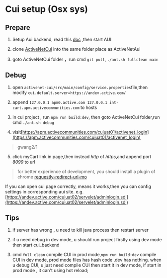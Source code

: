 # Cui setup (Osx sys)

## Prepare

1. Setup Aui backend, read this [doc](./auibackend_setup.md) ,then start AUI

2. clone [ActiveNetCui](git@gitlab.dev.activenetwork.com:ActiveNet/activenet-cui.git) into the same folder place as ActiveNetAui

3. goto ActiveNetCui folder ，run cmd `git pull`, `./ant.sh fullclean main`

## Debug

1. open `activenet-cui/src/main/config/service.properties`file,then modify `cui.default.server=https://andev.active.com/`

2. append `127.0.0.1 apm0.active.com 127.0.0.1 int-cart.apm.activecommunities.com` to hosts

3. in cui project , run `npm run build:dev`, then goto ActiveNetCui folder,run cmd `./ant.sh debug`

4. visit[https://apm.activecommunities.com/cuiuat01/activenet_login](https://apm.activecommunities.com/cuiuat01/activenet_login)

> gwang2/1

5. click myCart link in page,then instead *http* of *https*,and append port *8099* to url

> for better experience of development, you should install a plugin of chrome [requestly-redirect-url-mo](https://chrome.google.com/webstore/detail/requestly-redirect-url-mo/mdnleldcmiljblolnjhpnblkcekpdkpa)

If you can open cui page correctly, means it works,then you can config settings in corresponding aui site.
e.g.[https://andev.active.com/cuiuat02/servelet/adminlogin.sdi](https://andev.active.com/cuiuat02/servelet/adminlogin.sdi)

## Tips

1. if server has wrong , u need to kill java process then restart server

2. if u need debug in dev mode, u should run project firstly using dev mode then start cui_backend

3. cmd `full clean` compile CUI in prod mode,`npm run build:dev` compile CUI in dev mode, prod mode files has hash code ,dev has nothing. when u debug CUI, u just need compile CUI then start it in dev mode, if start in prod mode , it can't using hot reload;
